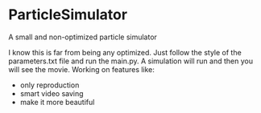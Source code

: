 # ParticleSimulator
A small and non-optimized particle simulator

I know this is far from being any optimized.
Just follow the style of the parameters.txt file and run the main.py.
A simulation will run and then you will see the movie.
Working on features like:
- only reproduction
- smart video saving
- make it more beautiful
